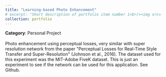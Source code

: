 ```yaml
---
title: "Learning-based Photo Enhancement"
# excerpt: "Short description of portfolio item number 1<br/><img src='/images/500x300.png'>"
collection: portfolio
---
```


**Category**: Personal Project<br/><br/>
Photo enhancement using perceptual losses, very similar with super resolution network from the paper "Perceptual Losses for Real-Time Style Transfer and Super-Resolution" (Johnson et al., 2016). The dataset used for this experiment was the MIT-Adobe FiveK dataset. This is just an experiment to see if the network can be used for this application. See Github.